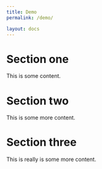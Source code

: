 ```yaml
---
title: Demo
permalink: /demo/

layout: docs
---
```


# Section one

This is some content.

# Section two

This is some more content.

# Section three

This is really is some more content.
